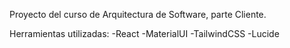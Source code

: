Proyecto del curso de Arquitectura de Software, parte Cliente.

Herramientas utilizadas:
-React
-MaterialUI
-TailwindCSS
-Lucide

